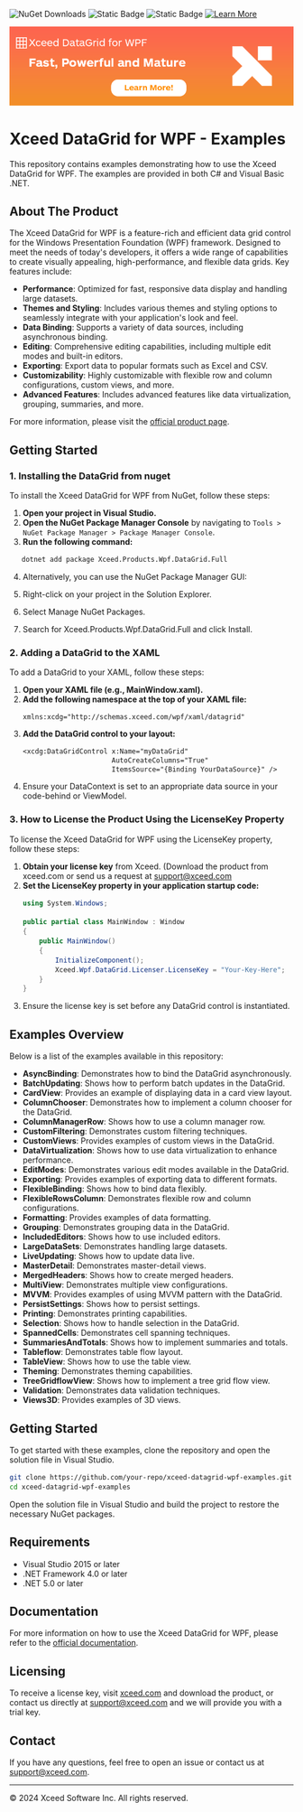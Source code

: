 
<!--
tags: Xceed DataGrid for WPF, WPF Data Grid, .NET DataGrid, Data Binding, DataGrid Examples, High-Performance Data Grid, WPF Controls, Xceed Software, Data Virtualization, DataGrid Customization, Data Exporting, MVVM, DataGrid Themes, DataGrid Styling
-->

![NuGet Downloads](https://img.shields.io/nuget/dt/Xceed.Products.Wpf.DataGrid.Full) ![Static Badge](https://img.shields.io/badge/.Net_Framework-4.0%2B-blue) ![Static Badge](https://img.shields.io/badge/.Net-5.0%2B-blue) [![Learn More](https://img.shields.io/badge/Learn-More-blue?style=flat&labelColor=gray)](https://xceed.com/en/our-products/product/datagrid-for-wpf)

[![Xceed DataGrid for WPF](./Resources/header.png)](https://xceed.com/en/our-products/product/datagrid-for-wpf)

# Xceed DataGrid for WPF - Examples

This repository contains examples demonstrating how to use the Xceed DataGrid for WPF. The examples are provided in both C# and Visual Basic .NET.

## About The Product

The Xceed DataGrid for WPF is a feature-rich and efficient data grid control for the Windows Presentation Foundation (WPF) framework. Designed to meet the needs of today's developers, it offers a wide range of capabilities to create visually appealing, high-performance, and flexible data grids. Key features include:

- **Performance**: Optimized for fast, responsive data display and handling large datasets.
- **Themes and Styling**: Includes various themes and styling options to seamlessly integrate with your application's look and feel.
- **Data Binding**: Supports a variety of data sources, including asynchronous binding.
- **Editing**: Comprehensive editing capabilities, including multiple edit modes and built-in editors.
- **Exporting**: Export data to popular formats such as Excel and CSV.
- **Customizability**: Highly customizable with flexible row and column configurations, custom views, and more.
- **Advanced Features**: Includes advanced features like data virtualization, grouping, summaries, and more.

For more information, please visit the [official product page](https://xceed.com/en/our-products/product/datagrid-for-wpf).

## Getting Started

### 1. Installing the DataGrid from nuget
To install the Xceed DataGrid for WPF from NuGet, follow these steps:

1. **Open your project in Visual Studio.**
2. **Open the NuGet Package Manager Console** by navigating to `Tools > NuGet Package Manager > Package Manager Console`.
3. **Run the following command:**
```sh
   dotnet add package Xceed.Products.Wpf.DataGrid.Full
```

4. Alternatively, you can use the NuGet Package Manager GUI:

1. Right-click on your project in the Solution Explorer.
2. Select Manage NuGet Packages.
3. Search for Xceed.Products.Wpf.DataGrid.Full and click Install.

### 2. Adding a DataGrid to the XAML

To add a DataGrid to your XAML, follow these steps:

1. **Open your XAML file (e.g., MainWindow.xaml).**
2. **Add the following namespace at the top of your XAML file:**
   ```xaml
   xmlns:xcdg="http://schemas.xceed.com/wpf/xaml/datagrid"
   ```
3. **Add the DataGrid control to your layout:**
   ```xaml
   <xcdg:DataGridControl x:Name="myDataGrid"
                         AutoCreateColumns="True"
                         ItemsSource="{Binding YourDataSource}" />
   ```
4. Ensure your DataContext is set to an appropriate data source in your code-behind or ViewModel.

### 3. How to License the Product Using the LicenseKey Property
To license the Xceed DataGrid for WPF using the LicenseKey property, follow these steps:

1. **Obtain your license key** from Xceed. (Download the product from xceed.com or send us a request at support@xceed.com
2. **Set the LicenseKey property in your application startup code:**
   ```csharp
   using System.Windows;

   public partial class MainWindow : Window
   {
       public MainWindow()
       {
           InitializeComponent();
           Xceed.Wpf.DataGrid.Licenser.LicenseKey = "Your-Key-Here";
       }
   }
   ```
3. Ensure the license key is set before any DataGrid control is instantiated.

## Examples Overview

Below is a list of the examples available in this repository:

- **AsyncBinding**: Demonstrates how to bind the DataGrid asynchronously.
- **BatchUpdating**: Shows how to perform batch updates in the DataGrid.
- **CardView**: Provides an example of displaying data in a card view layout.
- **ColumnChooser**: Demonstrates how to implement a column chooser for the DataGrid.
- **ColumnManagerRow**: Shows how to use a column manager row.
- **CustomFiltering**: Demonstrates custom filtering techniques.
- **CustomViews**: Provides examples of custom views in the DataGrid.
- **DataVirtualization**: Shows how to use data virtualization to enhance performance.
- **EditModes**: Demonstrates various edit modes available in the DataGrid.
- **Exporting**: Provides examples of exporting data to different formats.
- **FlexibleBinding**: Shows how to bind data flexibly.
- **FlexibleRowsColumn**: Demonstrates flexible row and column configurations.
- **Formatting**: Provides examples of data formatting.
- **Grouping**: Demonstrates grouping data in the DataGrid.
- **IncludedEditors**: Shows how to use included editors.
- **LargeDataSets**: Demonstrates handling large datasets.
- **LiveUpdating**: Shows how to update data live.
- **MasterDetail**: Demonstrates master-detail views.
- **MergedHeaders**: Shows how to create merged headers.
- **MultiView**: Demonstrates multiple view configurations.
- **MVVM**: Provides examples of using MVVM pattern with the DataGrid.
- **PersistSettings**: Shows how to persist settings.
- **Printing**: Demonstrates printing capabilities.
- **Selection**: Shows how to handle selection in the DataGrid.
- **SpannedCells**: Demonstrates cell spanning techniques.
- **SummariesAndTotals**: Shows how to implement summaries and totals.
- **Tableflow**: Demonstrates table flow layout.
- **TableView**: Shows how to use the table view.
- **Theming**: Demonstrates theming capabilities.
- **TreeGridflowView**: Shows how to implement a tree grid flow view.
- **Validation**: Demonstrates data validation techniques.
- **Views3D**: Provides examples of 3D views.

## Getting Started

To get started with these examples, clone the repository and open the solution file in Visual Studio.

```bash
git clone https://github.com/your-repo/xceed-datagrid-wpf-examples.git
cd xceed-datagrid-wpf-examples
```
Open the solution file in Visual Studio and build the project to restore the necessary NuGet packages.

## Requirements
- Visual Studio 2015 or later
- .NET Framework 4.0 or later
- .NET 5.0 or later
  
## Documentation

For more information on how to use the Xceed DataGrid for WPF, please refer to the [official documentation](https://doc.xceed.com/xceed-datagrid-for-wpf/webframe.html#rootWelcome.html).

## Licensing

To receive a license key, visit [xceed.com](https://xceed.com) and download the product, or contact us directly at [support@xceed.com](mailto:support@xceed.com) and we will provide you with a trial key.

## Contact

If you have any questions, feel free to open an issue or contact us at [support@xceed.com](mailto:support@xceed.com).

---

© 2024 Xceed Software Inc. All rights reserved.
